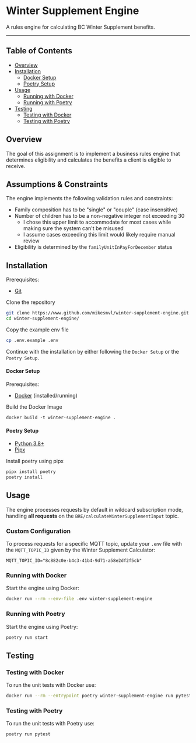 # Winter Supplement Engine
A rules engine for calculating BC Winter Supplement benefits.

---

## Table of Contents

- [Overview](#overview)
- [Installation](#installation)
  - [Docker Setup](#docker-setup)
  - [Poetry Setup](#poetry-setup)
- [Usage](#usage)
  - [Running with Docker](#running-with-docker)
  - [Running with Poetry](#running-with-poetry)
- [Testing](#testing)
  - [Testing with Docker](#testing-with-docker)
  - [Testing with Poetry](#testing-with-poetry)

## Overview

The goal of this assignment is to implement a business rules engine that determines eligibility and calculates the benefits a client is eligible to receive.

## Assumptions & Constraints
The engine implements the following validation rules and constraints:

- Family composition has to be "single" or "couple" (case insensitive)
- Number of children has to be a non-negative integer not exceeding 30
  - I chose this upper limit to accommodate for most cases while making sure the system can't be misused
  - I assume cases exceeding this limit would likely require manual review
- Eligibility is determined by the `familyUnitInPayForDecember` status

## Installation

Prerequisites:
- [Git](https://git-scm.com/book/en/v2/Getting-Started-Installing-Git)

Clone the repository
```bash
git clone https://www.github.com/mikesmvl/winter-supplement-engine.git
cd winter-supplement-engine/
```

Copy the example env file
```bash
cp .env.example .env
```

Continue with the installation by either following the `Docker Setup` or the `Poetry Setup`.

#### Docker Setup
Prerequisites:
- [Docker](https://www.docker.com/get-started/) (installed/running)

Build the Docker Image
```
docker build -t winter-supplement-engine .
```

#### Poetry Setup
- [Python 3.8+](https://realpython.com/installing-python/)
- [Pipx](https://pipx.pypa.io/stable/installation/)

Install poetry using pipx
```bash
pipx install poetry
poetry install
```


## Usage

The engine processes requests by default in wildcard subscription mode, handling **all requests** on the `BRE/calculateWinterSupplementInput` topic.

### Custom Configuration
To process requests for a specific MQTT topic, update your `.env` file with the `MQTT_TOPIC_ID` given by the Winter Supplement Calculator:
```plaintext
MQTT_TOPIC_ID="8c882c0e-b4c3-41b4-9d71-a58e2df2f5cb"
```

### Running with Docker
Start the engine using Docker:
```bash
docker run --rm --env-file .env winter-supplement-engine
```

### Running with Poetry
Start the engine using Poetry:
```bash
poetry run start
```

## Testing

### Testing with Docker
To run the unit tests with Docker use:
```bash
docker run --rm --entrypoint poetry winter-supplement-engine run pytest
```

### Testing with Poetry
To run the unit tests with Poetry use:
```bash
poetry run pytest
```
